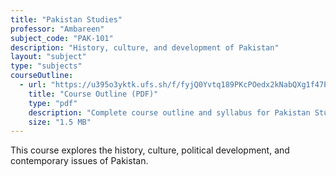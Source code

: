 ```yaml
---
title: "Pakistan Studies"
professor: "Ambareen"
subject_code: "PAK-101"
description: "History, culture, and development of Pakistan"
layout: "subject"
type: "subjects"
courseOutline:
  - url: "https://u395o3yktk.ufs.sh/f/fyjQ0Yvtq189PKcPOedx2kNabQXg1f47Po5FZy96rhetYAws"
    title: "Course Outline (PDF)"
    type: "pdf"
    description: "Complete course outline and syllabus for Pakistan Studies GE 306"
    size: "1.5 MB"
---
```


This course explores the history, culture, political development, and contemporary issues of Pakistan.
